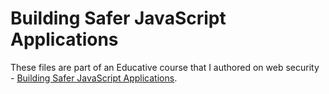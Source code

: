 # Building Safer JavaScript Applications

These files are part of an Educative course that I authored on web security - [Building Safer JavaScript Applications](https://www.educative.io/courses/building-safer-javascript-applications).
